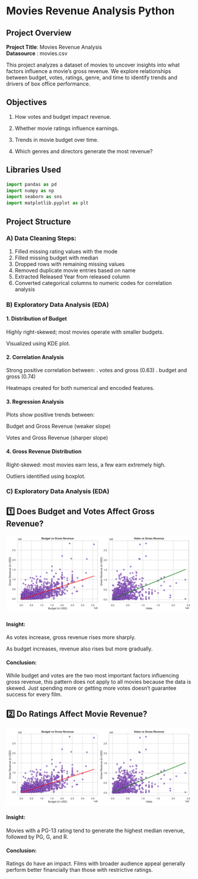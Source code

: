 # Movies Revenue Analysis Python

## Project Overview

**Project Title**: Movies Revenue Analysis  
**Datasource** : movies.csv

This project analyzes a dataset of movies to uncover insights into what factors influence a movie’s gross revenue. We explore relationships between budget, votes, ratings, genre, and time to identify trends and drivers of box office performance.

## Objectives

1. How votes and budget impact revenue.

2. Whether movie ratings influence earnings.
   
3. Trends in movie budget over time.
   
4. Which genres and directors generate the most revenue?

## Libraries Used
```python
import pandas as pd
import numpy as np
import seaborn as sns
import matplotlib.pyplot as plt
```

## Project Structure

### A) Data Cleaning Steps:
1. Filled missing rating values with the mode
2. Filled missing budget with median
3. Dropped rows with remaining missing values
4. Removed duplicate movie entries based on name
5. Extracted Released Year from released column
6. Converted categorical columns to numeric codes for correlation analysis

### B) Exploratory Data Analysis (EDA)
#### 1. Distribution of Budget
Highly right-skewed; most movies operate with smaller budgets.

Visualized using KDE plot.



#### 2. Correlation Analysis
Strong positive correlation between:
. votes and gross (0.63)
. budget and gross (0.74)

Heatmaps created for both numerical and encoded features.

#### 3. Regression Analysis
Plots show positive trends between:

Budget and Gross Revenue (weaker slope)

Votes and Gross Revenue (sharper slope)

#### 4. Gross Revenue Distribution
Right-skewed: most movies earn less, a few earn extremely high.

Outliers identified using boxplot.

### C)  Exploratory Data Analysis (EDA)

## 1️⃣ Does Budget and Votes Affect Gross Revenue?

![Insight_1](https://github.com/worksakshi/Movie-Revenue-Analysis-Python/blob/main/budget_votes_vs_gross_comparison.png)

#### Insight:

As votes increase, gross revenue rises more sharply.

As budget increases, revenue also rises but more gradually.

#### Conclusion:
While budget and votes are the two most important factors influencing gross revenue, this pattern does not apply to all movies because the data is skewed. Just spending more or getting more votes doesn’t guarantee success for every film.


## 2️⃣  Do Ratings Affect Movie Revenue?

![Insight_1](https://github.com/worksakshi/Movie-Revenue-Analysis-Python/blob/main/budget_votes_vs_gross_comparison.png)

#### Insight:
Movies with a PG-13 rating tend to generate the highest median revenue, followed by PG, G, and R.

#### Conclusion:
Ratings do have an impact. Films with broader audience appeal generally perform better financially than those with restrictive ratings.










